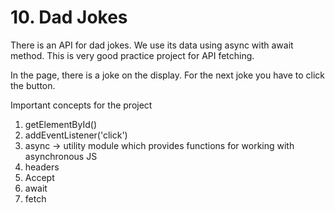 # 10. Dad Jokes

There is an API for dad jokes. We use its data using async with await method. This is very good practice project for API fetching.

In the page, there is a joke on the display. For the next joke you have to click the button.

Important concepts for the project

1. getElementById()
2. addEventListener('click')
3. async -> utility module which provides functions for working with asynchronous JS
4. headers 
5. Accept 
6. await
7. fetch
